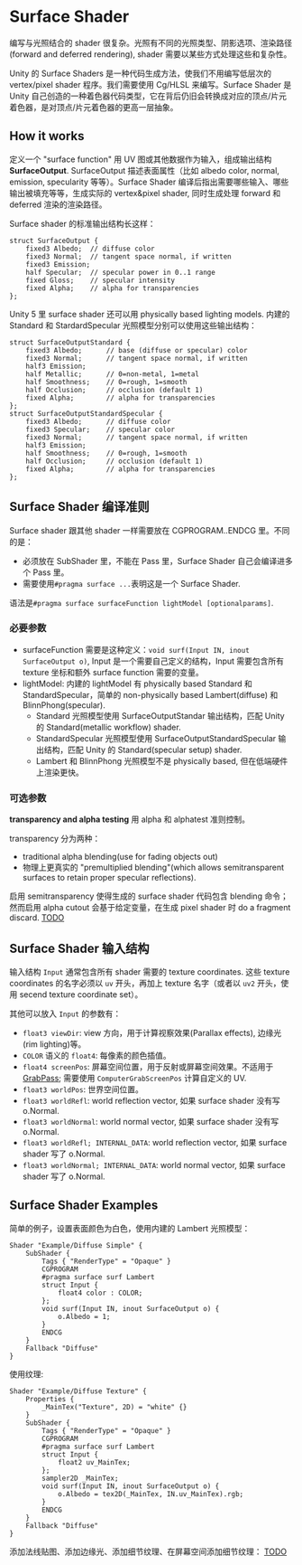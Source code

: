 # Surface Shader
编写与光照结合的 shader 很复杂。光照有不同的光照类型、阴影选项、渲染路径(forward and deferred rendering), shader 需要以某些方式处理这些和复杂性。

Unity 的 Surface Shaders 是一种代码生成方法，使我们不用编写低层次的 vertex/pixel shader 程序。我们需要使用 Cg/HLSL 来编写。Surface Shader 是 Unity 自己创造的一种着色器代码类型，它在背后仍旧会转换成对应的顶点/片元着色器，是对顶点/片元着色器的更高一层抽象。

## How it works
定义一个 "surface function" 用 UV 图或其他数据作为输入，组成输出结构 **SurfaceOutput**. SurfaceOutput 描述表面属性（比如 albedo color, normal, emission, specularity 等等）。Surface Shader 编译后指出需要哪些输入、哪些输出被填充等等，生成实际的 vertex&pixel shader, 同时生成处理 forward 和 deferred 渲染的渲染路径。

Surface shader 的标准输出结构长这样：
```
struct SurfaceOutput {
    fixed3 Albedo;  // diffuse color
    fixed3 Normal;  // tangent space normal, if written
    fixed3 Emission;
    half Specular;  // specular power in 0..1 range
    fixed Gloss;    // specular intensity
    fixed Alpha;    // alpha for transparencies
};
```

Unity 5 里 surface shader 还可以用 physically based lighting models. 内建的 Standard 和 StardardSpecular 光照模型分别可以使用这些输出结构：
```
struct SurfaceOutputStandard {
    fixed3 Albedo;      // base (diffuse or specular) color
    fixed3 Normal;      // tangent space normal, if written
    half3 Emission;
    half Metallic;      // 0=non-metal, 1=metal
    half Smoothness;    // 0=rough, 1=smooth
    half Occlusion;     // occlusion (default 1)
    fixed Alpha;        // alpha for transparencies
};
struct SurfaceOutputStandardSpecular {
    fixed3 Albedo;      // diffuse color
    fixed3 Specular;    // specular color
    fixed3 Normal;      // tangent space normal, if written
    half3 Emission;
    half Smoothness;    // 0=rough, 1=smooth
    half Occlusion;     // occlusion (default 1)
    fixed Alpha;        // alpha for transparencies
};
```

## Surface Shader 编译准则
Surface shader 跟其他 shader 一样需要放在 CGPROGRAM..ENDCG 里。不同的是：
- 必须放在 SubShader 里，不能在 Pass 里，Surface Shader 自己会编译进多个 Pass 里。
- 需要使用`#pragma surface ...`表明这是一个 Surface Shader.

语法是`#pragma surface surfaceFunction lightModel [optionalparams]`.

### 必要参数
- surfaceFunction 需要是这种定义：`void surf(Input IN, inout SurfaceOutput o)`, Input 是一个需要自己定义的结构，Input 需要包含所有 texture 坐标和额外 surface function 需要的变量。
- lightModel: 内建的 lightModel 有 physically based Standard 和 StandardSpecular，简单的 non-physically based Lambert(diffuse) 和 BlinnPhong(specular).
    - Standard 光照模型使用 SurfaceOutputStandar 输出结构，匹配 Unity 的 Standard(metallic workflow) shader.
    - StandardSpecular 光照模型使用 SurfaceOutputStandardSpecular 输出结构，匹配 Unity 的 Standard(specular setup) shader.
    - Lambert 和 BlinnPhong 光照模型不是 physically based, 但在低端硬件上渲染更快。

### 可选参数
**transparency and alpha testing** 用 alpha 和 alphatest 准则控制。

transparency 分为两种：
- traditional alpha blending(use for fading objects out)
- 物理上更真实的 "premultiplied blending"(which allows semitransparent surfaces to retain proper specular reflections).

启用 semitransparency 使得生成的 surface shader 代码包含 blending 命令；然而启用 alpha cutout 会基于给定变量，在生成 pixel shader 时 do a fragment discard.
[TODO](http://docs.unity3d.com/Manual/SL-SurfaceShaders.html)

## Surface Shader 输入结构
输入结构 `Input` 通常包含所有 shader 需要的 texture coordinates. 这些 texture coordinates 的名字必须以 `uv` 开头，再加上 texture 名字（或者以 `uv2` 开头，使用 secend texture coordinate set）。

其他可以放入 `Input` 的参数有：
- `float3 viewDir`: view 方向，用于计算视察效果(Parallax effects), 边缘光(rim lighting)等。
- `COLOR` 语义的 `float4`: 每像素的颜色插值。
- `float4 screenPos`: 屏幕空间位置，用于反射或屏幕空间效果。不适用于 [GrabPass](http://docs.unity3d.com/Manual/SL-GrabPass.html); 需要使用 `ComputerGrabScreenPos` 计算自定义的 UV.
- `float3 worldPos`: 世界空间位置。
- `float3 worldRefl`: world reflection vector, 如果 surface shader 没有写 o.Normal.
- `float3 worldNormal`: world normal vector, 如果 surface shader 没有写 o.Normal.
- `float3 worldRefl; INTERNAL_DATA`: world reflection vector, 如果 surface shader 写了 o.Normal.
- `float3 worldNormal; INTERNAL_DATA`: world normal vector, 如果 surface shader 写了 o.Normal.

## Surface Shader Examples
简单的例子，设置表面颜色为白色，使用内建的 Lambert 光照模型：
```
Shader "Example/Diffuse Simple" {
    SubShader {
        Tags { "RenderType" = "Opaque" }
        CGPROGRAM
        #pragma surface surf Lambert
        struct Input {
            float4 color : COLOR;
        };
        void surf(Input IN, inout SurfaceOutput o) {
            o.Albedo = 1;
        }
        ENDCG
    }
    Fallback "Diffuse"
}
```

使用纹理:
```
Shader "Example/Diffuse Texture" {
    Properties {
        _MainTex("Texture", 2D) = "white" {}
    }
    SubShader {
        Tags { "RenderType" = "Opaque" }
        CGPROGRAM
        #pragma surface surf Lambert
        struct Input {
            float2 uv_MainTex;
        };
        sampler2D _MainTex;
        void surf(Input IN, inout SurfaceOutput o) {
            o.Albedo = tex2D(_MainTex, IN.uv_MainTex).rgb;
        }
        ENDCG
    }
    Fallback "Diffuse"
}

```

添加法线贴图、添加边缘光、添加细节纹理、在屏幕空间添加细节纹理：
[TODO](http://docs.unity3d.com/Manual/SL-SurfaceShaderExamples.html)